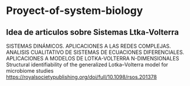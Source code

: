 # Proyect-of-system-biology
## Idea de articulos sobre Sistemas Ltka-Volterra
SISTEMAS DINÁMICOS. APLICACIONES A LAS REDES COMPLEJAS.
ANALISIS CUALITATIVO DE SISTEMAS DE ECUACIONES DIFERENCIALES. APLICACIONES A MODELOS DE LOTKA-VOLTERRA N-DIMENSIONALES
Structural identifiability of the generalized Lotka–Volterra model for microbiome studies https://royalsocietypublishing.org/doi/full/10.1098/rsos.201378
